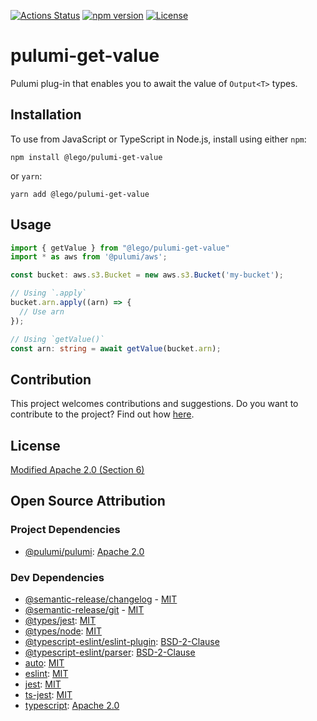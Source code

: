 [![Actions Status](https://github.com/LEGO/pulumi-get-value/actions/workflows/main.yml/badge.svg)](https://github.com/LEGO/pulumi-get-value/actions/workflows/main.yml)
[![npm version](https://badge.fury.io/js/@lego%2Fpulumi-get-value.svg)](https://www.npmjs.com/package/@lego/pulumi-get-value)
[![License](https://img.shields.io/npm/l/@lego/pulumi-get-value)](https://github.com/LEGO/pulumi-get-value/blob/main/LICENSE)

# pulumi-get-value
Pulumi plug-in that enables you to await the value of `Output<T>` types.

## Installation
To use from JavaScript or TypeScript in Node.js, install using either `npm`:

```
npm install @lego/pulumi-get-value
```

or `yarn`:
```
yarn add @lego/pulumi-get-value
```

## Usage
```typescript
import { getValue } from "@lego/pulumi-get-value"
import * as aws from '@pulumi/aws';

const bucket: aws.s3.Bucket = new aws.s3.Bucket('my-bucket');

// Using `.apply`
bucket.arn.apply((arn) => {
  // Use arn
});

// Using `getValue()`
const arn: string = await getValue(bucket.arn);
```

## Contribution

This project welcomes contributions and suggestions.
Do you want to contribute to the project? Find out how [here](CONTRIBUTING.md).

## License
[Modified Apache 2.0 (Section 6)](LICENSE)

## Open Source Attribution
### Project Dependencies

- [@pulumi/pulumi](https://www.npmjs.com/package/@pulumi/pulumi): [Apache 2.0](https://github.com/pulumi/pulumi/blob/master/LICENSE)
 
### Dev Dependencies

- [@semantic-release/changelog](https://www.npmjs.com/package/@semantic-release/changelog) - [MIT](https://github.com/semantic-release/changelog/blob/master/LICENSE)
- [@semantic-release/git](https://www.npmjs.com/package/@semantic-release/git) - [MIT](https://github.com/semantic-release/git/blob/master/LICENSE)
- [@types/jest](https://www.npmjs.com/package/@types/jest): [MIT](https://github.com/DefinitelyTyped/DefinitelyTyped/blob/master/LICENSE)
- [@types/node](https://www.npmjs.com/package/@types/node): [MIT](https://github.com/DefinitelyTyped/DefinitelyTyped/blob/master/LICENSE)
- [@typescript-eslint/eslint-plugin](https://www.npmjs.com/package/@typescript-eslint/eslint-plugin): [BSD-2-Clause](https://github.com/typescript-eslint/typescript-eslint/blob/main/LICENSE)
- [@typescript-eslint/parser](https://www.npmjs.com/package): [BSD-2-Clause](https://github.com/typescript-eslint/typescript-eslint/blob/main/LICENSE)
- [auto](https://www.npmjs.com/package/auto): [MIT](https://github.com/intuit/auto/blob/main/LICENSE)
- [eslint](https://www.npmjs.com/package/eslint): [MIT](https://github.com/eslint/eslint/blob/main/LICENSE)
- [jest](https://www.npmjs.com/package/jest): [MIT](https://github.com/facebook/jest/blob/main/LICENSE)
- [ts-jest](https://www.npmjs.com/package/ts-jest): [MIT](https://github.com/kulshekhar/ts-jest/blob/main/LICENSE.md)
- [typescript](https://www.npmjs.com/package/typescript): [Apache 2.0](https://github.com/microsoft/TypeScript/blob/main/LICENSE.txt)